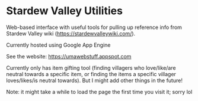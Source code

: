 # Stardew Valley Utilities
Web-based interface with useful tools for pulling up reference info from Stardew Valley wiki (https://stardewvalleywiki.com/).

Currently hosted using Google App Engine

See the website: https://umawebstuff.appspot.com

Currently only has item gifting tool (finding villagers who love/like/are neutral towards a specific item, or finding the items a specific villager loves/likes/is neutral towards). But I might add other things in the future!

Note: it might take a while to load the page the first time you visit it; sorry lol
